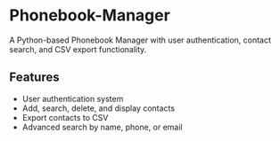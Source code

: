 # Phonebook-Manager
A Python-based Phonebook Manager with user authentication, contact search, and CSV export functionality.
## Features
- User authentication system
- Add, search, delete, and display contacts
- Export contacts to CSV
- Advanced search by name, phone, or email
